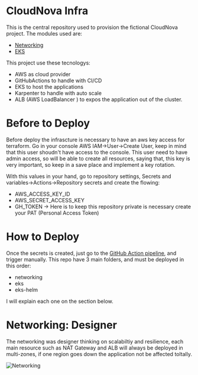 # CloudNova Infra

This is the central repository used to provision the fictional CloudNova project. The modules used are:

 - [Networking](https://github.com/karol-olive/cn-networking)
 - [EKS](https://github.com/karol-olive/cn-eks)

This project use these tecnologys:

 - AWS as cloud provider
 - GitHubActions to handle with CI/CD
 - EKS to host the applications
 - Karpenter to handle with auto scale
 - ALB (AWS LoadBalancer ) to expos the application out of the cluster.

# Before to Deploy
Before deploy the infrascture is necessary to have an aws key access for terraform. Go in your console AWS IAM->User->Create User, keep in mind that this user shoudn't have access to the console. This user need to have admin access, so will be able to create all resources, saying that, this key is very important, so keep in a save place and implement a key rotation. 

With this values in your hand, go to repository settings, Secrets and variables->Actions->Repository secrets and create the flowing:

 - AWS_ACCESS_KEY_ID 
 - AWS_SECRET_ACCESS_KEY
 - GH_TOKEN -> Here is to keep this repository private is necessary create your PAT (Personal Access Token)

# How to Deploy
Once the secrets is created, just go to the [GitHub Action pipeline](https://github.com/karol-olive/cloudnova-infra/actions/workflows/cd.yml), and trigger manually. This repo have 3 main folders, and must be deployed in this order:

 - networking 
 - eks
 - eks-helm

I will explain each one on the section below.

# Networking: Designer

The networking was designer thinking on scalabiltiy and resilience, each main resource such as NAT Gateway and ALB will always be deployed in multi-zones, if one region goes down the application not be affected toltally. 

![Networking](https://github.com/user-attachments/assets/01ed8d4e-1528-4a28-a9ef-54152020f981)


